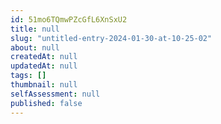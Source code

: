 ```yaml
---
id: 51mo6TQmwPZcGfL6XnSxU2
title: null
slug: "untitled-entry-2024-01-30-at-10-25-02"
about: null
createdAt: null
updatedAt: null
tags: []
thumbnail: null
selfAssessment: null
published: false
---
```

